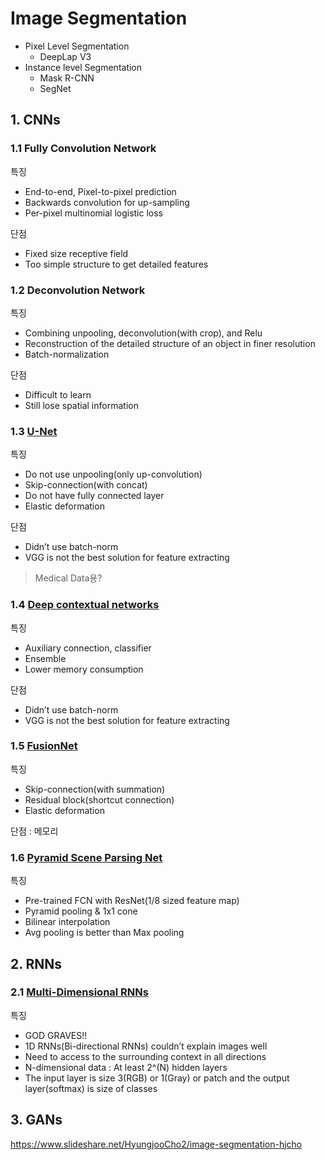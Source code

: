 # Image Segmentation

- Pixel Level Segmentation 
    - DeepLap V3
- Instance level Segmentation 
    - Mask R-CNN
    - SegNet

## 1. CNNs

### 1.1 Fully Convolution Network
특징 
- End-to-end, Pixel-to-pixel prediction
- Backwards convolution for up-sampling
- Per-pixel multinomial logistic loss

단점 
- Fixed size receptive field
- Too simple structure to get detailed features

### 1.2 Deconvolution Network
특징 
- Combining unpooling, deconvolution(with crop), and Relu
- Reconstruction of the detailed structure of an object in finer resolution
- Batch-normalization

단점
- Difficult to learn
- Still lose spatial information

### 1.3 [U-Net](https://arxiv.org/pdf/1505.04597.pdf)
특징 
- Do not use unpooling(only up-convolution)
- Skip-connection(with concat)
- Do not have fully connected layer
- Elastic deformation

단점 
- Didn’t use batch-norm
- VGG is not the best solution for feature extracting

> Medical Data용?

### 1.4 [Deep contextual networks](http://www.aaai.org/ocs/index.php/AAAI/AAAI16/paper/view/11789)

특징
- Auxiliary connection, classifier
- Ensemble
- Lower memory consumption

단점 
- Didn’t use batch-norm
- VGG is not the best solution for feature extracting

### 1.5 [FusionNet](https://arxiv.org/pdf/1612.05360.pdf)

특징
- Skip-connection(with summation)
- Residual block(shortcut connection)
- Elastic deformation

단점 : 메모리 

### 1.6 [Pyramid Scene Parsing Net](https://arxiv.org/pdf/1612.01105.pdf)

특징 
- Pre-trained FCN with ResNet(1/8 sized feature map)
- Pyramid pooling & 1x1 cone
- Bilinear interpolation
- Avg pooling is better than Max pooling


## 2. RNNs

### 2.1 [Multi-Dimensional RNNs](https://arxiv.org/pdf/0705.2011.pdf)
특징 
- GOD GRAVES!!
- 1D RNNs(Bi-directional RNNs) couldn’t explain images well
- Need to access to the surrounding context in all directions
- N-dimensional data : At least 2^(N) hidden layers
- The input layer is size 3(RGB) or 1(Gray) or patch and the output layer(softmax) is size of classes



## 3. GANs


https://www.slideshare.net/HyungjooCho2/image-segmentation-hjcho



